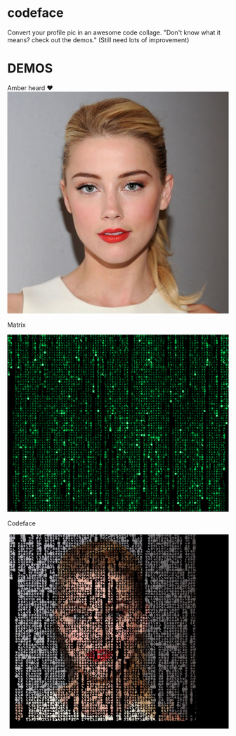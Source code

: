 # codeface
Convert your profile pic in an awesome code collage. "Don't know what it means? check out the demos."
(Still need lots of improvement)
# DEMOS

Amber heard :heart:
![Alt text](/img/amber.png?raw=true "Amber Heard")

Matrix 

![Alt text](/img/matrix.png?raw=true "Matrix")

Codeface

![Alt text](/demos/amber-matrix.jpg?raw=true "mix")





